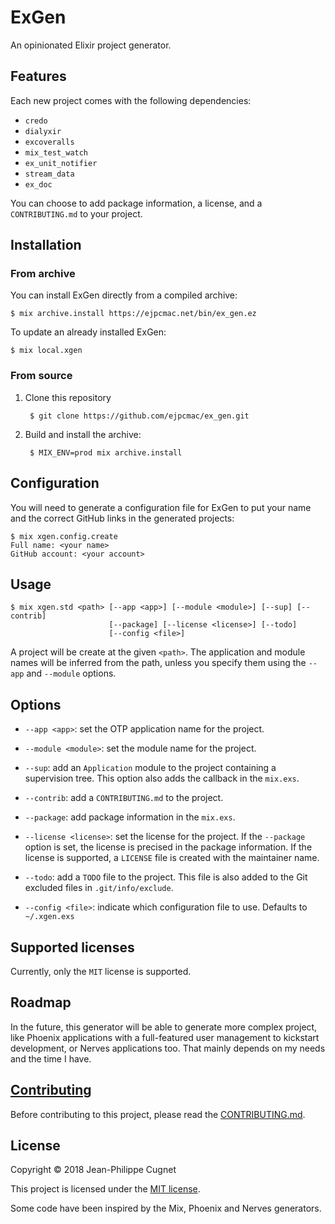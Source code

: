 # ExGen

An opinionated Elixir project generator.

## Features

Each new project comes with the following dependencies:

* `credo`
* `dialyxir`
* `excoveralls`
* `mix_test_watch`
* `ex_unit_notifier`
* `stream_data`
* `ex_doc`

You can choose to add package information, a license, and a `CONTRIBUTING.md` to
your project.

## Installation

### From archive

You can install ExGen directly from a compiled archive:

    $ mix archive.install https://ejpcmac.net/bin/ex_gen.ez

To update an already installed ExGen:

    $ mix local.xgen

### From source

1. Clone this repository

        $ git clone https://github.com/ejpcmac/ex_gen.git

2. Build and install the archive:

        $ MIX_ENV=prod mix archive.install

## Configuration

You will need to generate a configuration file for ExGen to put your name and
the correct GitHub links in the generated projects:

    $ mix xgen.config.create
    Full name: <your name>
    GitHub account: <your account>

## Usage

    $ mix xgen.std <path> [--app <app>] [--module <module>] [--sup] [--contrib]
                          [--package] [--license <license>] [--todo]
                          [--config <file>]

A project will be create at the given `<path>`. The application and module
names will be inferred from the path, unless you specify them using the
`--app` and `--module` options.

## Options

* `--app <app>`: set the OTP application name for the project.

* `--module <module>`: set the module name for the project.

* `--sup`: add an `Application` module to the project containing a supervision
    tree. This option also adds the callback in the `mix.exs`.

* `--contrib`: add a `CONTRIBUTING.md` to the project.

* `--package`: add package information in the `mix.exs`.

* `--license <license>`: set the license for the project. If the `--package`
    option is set, the license is precised in the package information. If the
    license is supported, a `LICENSE` file is created with the maintainer
    name.

* `--todo`: add a `TODO` file to the project. This file is also added to the
    Git excluded files in `.git/info/exclude`.

* `--config <file>`: indicate which configuration file to use. Defaults to
    `~/.xgen.exs`

## Supported licenses

Currently, only the `MIT` license is supported.

## Roadmap

In the future, this generator will be able to generate more complex project,
like Phoenix applications with a full-featured user management to kickstart
development, or Nerves applications too. That mainly depends on my needs and the
time I have.

## [Contributing](CONTRIBUTING.md)

Before contributing to this project, please read the
[CONTRIBUTING.md](CONTRIBUTING.md).

## License

Copyright © 2018 Jean-Philippe Cugnet

This project is licensed under the [MIT license](LICENSE).

Some code have been inspired by the Mix, Phoenix and Nerves generators.

